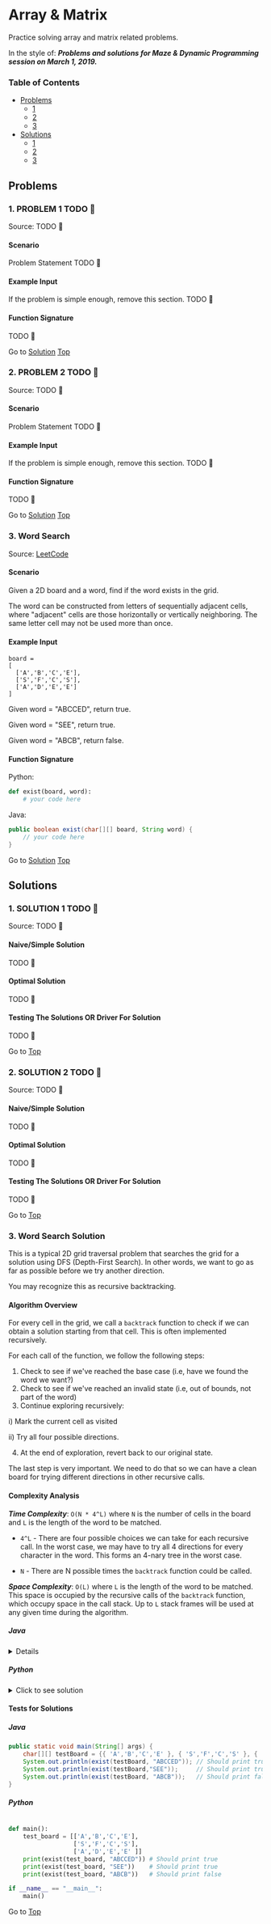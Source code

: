 <!-- Don't remove -->
<a name="top"/>

# Array & Matrix

Practice solving array and matrix related problems.

In the style of:
***Problems and solutions for Maze & Dynamic Programming session on March 1, 2019.***

### Table of Contents

* [Problems](#problems)
  * [1](#p1)
  * [2](#p2)
  * [3](#p3)
* [Solutions](#solutions)
  * [1](#s1)
  * [2](#s2)
  * [3](#s3)

<!-- Don't remove -->
<a name="problems"/>

## Problems

<a name="p1"/>

### 1. PROBLEM 1 TODO :bug:

Source: TODO :bug:

#### Scenario

Problem Statement TODO :bug:

#### Example Input

If the problem is simple enough, remove this section. TODO :bug:

#### Function Signature

TODO :bug:

<!-- Don't remove -->
Go to [Solution](#s1)   [Top](#top)

<!-- Don't remove -->
<a name="p2"/>

### 2. PROBLEM 2 TODO :bug:

Source: TODO :bug:

#### Scenario

Problem Statement TODO :bug:

#### Example Input

If the problem is simple enough, remove this section. TODO :bug:

#### Function Signature

TODO :bug:

<!-- Don't remove -->
Go to [Solution](#s2)   [Top](#top)

<!-- Don't remove -->
<a name="p3"/>

### 3. Word Search

Source: [LeetCode](https://leetcode.com/problems/word-search/)

#### Scenario

Given a 2D board and a word, find if the word exists in the grid.

The word can be constructed from letters of sequentially adjacent cells, where "adjacent" cells are those horizontally or vertically neighboring. The same letter cell may not be used more than once.

#### Example Input

```
board =
[
  ['A','B','C','E'],
  ['S','F','C','S'],
  ['A','D','E','E']
]
```

Given word = "ABCCED", return true.

Given word = "SEE", return true.

Given word = "ABCB", return false.

#### Function Signature

Python: 

```python
def exist(board, word):
    # your code here
```

Java: 
  
```java
public boolean exist(char[][] board, String word) {
    // your code here 
}

```

<!-- Don't remove -->
Go to [Solution](#s3)   [Top](#top)

<!-- Don't remove -->
<a name="solutions"/>

## Solutions

<!-- Don't remove -->
<a name="s1"/>

### 1. SOLUTION 1 TODO :bug:

Source: TODO :bug:

#### Naive/Simple Solution

TODO :bug:

#### Optimal Solution

TODO :bug:

#### Testing The Solutions OR Driver For Solution

TODO :bug:

<!-- Don't remove -->
Go to [Top](#top)

<!-- Don't remove -->
<a name="s2"/>

### 2. SOLUTION 2 TODO :bug:

Source: TODO :bug:

#### Naive/Simple Solution

TODO :bug:

#### Optimal Solution

TODO :bug:

#### Testing The Solutions OR Driver For Solution

TODO :bug:

<!-- Don't remove -->
Go to [Top](#top)

<!-- Don't remove -->
<a name="s3"/>

### 3. Word Search Solution 


This is a typical 2D grid traversal problem that searches the grid for a solution using DFS (Depth-First Search). 
In other words, we want to go as far as possible before we try another direction.

You may recognize this as recursive backtracking. 

#### Algorithm Overview 

For every cell in the grid, we call a `backtrack` function to check if we can obtain a solution starting from that cell.
This is often implemented recursively. 

For each call of the function, we follow the following steps:

1. Check to see if we've reached the base case (i.e, have we found the word we want?)
2. Check to see if we've reached an invalid state (i.e, out of bounds, not part of the word)
3. Continue exploring recursively:

  i) Mark the current cell as visited
  
  ii) Try all four possible directions. 
  
4. At the end of exploration, revert back to our original state. 

The last step is very important. We need to do that so we can have a clean board for trying different directions in other recursive calls.


#### Complexity Analysis

***Time Complexity***: `O(N * 4^L)` where `N` is the number of cells in the board and `L` is the length of the word to be matched.

* `4^L` - There are four possible choices we can take for each recursive call. In the worst case, we may have to try all 4 directions for every character in the word. This forms an 4-nary tree in the worst case. 

* `N` - There are N possible times the `backtrack` function could be called.

***Space Complexity***: `O(L)` where `L` is the length of the word to be matched. This space is occupied by the recursive calls of the `backtrack` function, which occupy space in the call stack. Up to `L` stack frames will be used at any given time during the algorithm.




##### Java
<details>
<summary>Click to see solution</summary>

```java
  public static boolean exist(char[][] board, String word) {
        // For every single cell in the board, we want to try searching for the word.
        for (int i = 0; i < board.length; i++) {
            for (int j = 0; j < board[0].length; j++) {
                if (backtrack(board, 0, i, j, word)) {
                    return true;
                }
            }
        }
        return false;
    }

    private static boolean backtrack(char[][] board, int index, int row, int col, String word) {
        // Check the base case (Have we found the word that we're looking for?)
        if (index == word.length()) {
            return true;
        }

        // Check if the boundaries of the board have been exceeded
        if (row < 0 || row >= board.length || col < 0 || col >= board[0].length) {
            return false;
        // Check if we have encountered a character that should not be at this position in the word
        } else if (word.charAt(index) != board[row][col])) {
            return false;
        } else {
            // Mark this cell as visited
            board[row][col] = '*';
            // Recursively explore neighboring cells for the rest of the word
            boolean result = backtrack(board, index + 1, row + 1, col, word) ||
                             backtrack(board, index + 1, row, col + 1, word) ||
                             backtrack(board, index + 1, row - 1, col, word) ||
                             backtrack(board, index + 1, row, col - 1, word);
            // Revert this cell back to its original state after backtracking
            // We do this so other explorations of the board starting can use this cell again
            board[row][col] = word.charAt(index);
            return result;
        }
    }

```
</details>


##### Python

<details>
<summary>Click to see solution</summary>

```python
def exist(board, word):
    """
    :type board: List[List[str]]
    :type word:  str
    :rtype: bool
    """
    rows = len(board)
    cols = len(board[0])
    for row in range(rows):
        for col in range(cols):
            if backtrack(row, col, word, board):
                return True
    return False

def backtrack(row, col, word, board):
    # Check if the word has been found
    if (len(word) == 0):
        return True
    # Check if the boundaries of the board have been reached
    if row < 0 or row == len(board) or col < 0 or col == len(board[0]):
        return False
    # Check if we have found a character that shouldn't be at this position in the word
    if board[row][col] != word[0]:
        return False
    
    result = False
    # Mark current cell as visited
    board[row][col] = '*'
    # Check neighboring cells for the rest of the word
    for row_delta, col_delta in [(0, 1), (1, 0), (0, -1), (-1, 0)]:
        result = backtrack(row + row_delta, col + col_delta, word[1:], board)
        if result: break
    # Reset changes to this cell so other explorations of the board can use it
    board[row][col] = word[0]
    return result
```

</details>

#### Tests for Solutions

##### Java
```java
public static void main(String[] args) {
    char[][] testBoard = {{ 'A','B','C','E' }, { 'S','F','C','S' }, { 'A','D','E','E' }};
    System.out.println(exist(testBoard, "ABCCED")); // Should print true
    System.out.println(exist(testBoard,"SEE"));     // Should print true
    System.out.println(exist(testBoard, "ABCB"));   // Should print false
}
```

##### Python
```python

def main():
    test_board = [['A','B','C','E'],
                  ['S','F','C','S'],
                  ['A','D','E','E' ]]
    print(exist(test_board, "ABCCED")) # Should print true
    print(exist(test_board, "SEE"))    # Should print true
    print(exist(test_board, "ABCB"))   # Should print false

if __name__ == "__main__":
    main()
```

<!-- Don't remove -->
Go to [Top](#top)
